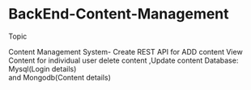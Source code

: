# BackEnd-Content-Management 
Topic 

Content Management System- 
Create REST API for ADD content View Content for individual user delete content ,Update content 
 Database: Mysql(Login details)  
and Mongodb(Content details)


